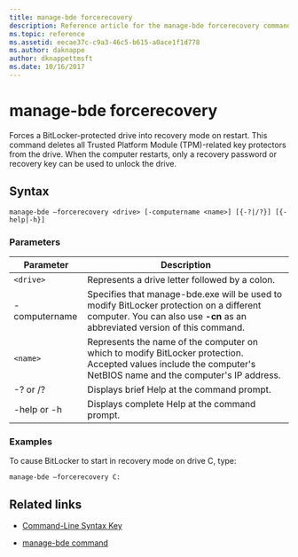 ```yaml
---
title: manage-bde forcerecovery
description: Reference article for the manage-bde forcerecovery command, which forces a BitLocker-protected drive into recovery mode on restart.
ms.topic: reference
ms.assetid: eecae37c-c9a3-46c5-b615-a0ace1f1d778
ms.author: daknappe
author: dknappettmsft
ms.date: 10/16/2017
---
```


# manage-bde forcerecovery

Forces a BitLocker-protected drive into recovery mode on restart. This command deletes all Trusted Platform Module (TPM)-related key protectors from the drive. When the computer restarts, only a recovery password or recovery key can be used to unlock the drive.

## Syntax

```
manage-bde –forcerecovery <drive> [-computername <name>] [{-?|/?}] [{-help|-h}]
```

### Parameters

| Parameter | Description |
| --------- | ----------- |
| `<drive>` | Represents a drive letter followed by a colon. |
| -computername | Specifies that manage-bde.exe will be used to modify BitLocker protection on a different computer. You can also use **-cn** as an abbreviated version of this command. |
| `<name>` | Represents the name of the computer on which to modify BitLocker protection. Accepted values include the computer's NetBIOS name and the computer's IP address. |
| -? or /? | Displays brief Help at the command prompt. |
| -help or -h | Displays complete Help at the command prompt. |

### Examples

To cause BitLocker to start in recovery mode on drive C, type:

```
manage-bde –forcerecovery C:
```

## Related links

- [Command-Line Syntax Key](command-line-syntax-key.md)

- [manage-bde command](manage-bde.md)
